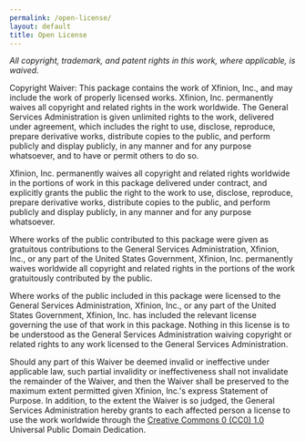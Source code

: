 ```yaml
---
permalink: /open-license/
layout: default
title: Open License
---
```


*All copyright, trademark, and patent rights in this work, where applicable, is waived.*

Copyright Waiver: This package contains the work of Xfinion, Inc., and may include the work of properly licensed works. Xfinion, Inc. permanently waives all copyright and related rights in the work worldwide.
The General Services Administration is given unlimited rights to the work, delivered under agreement, which includes the right to use, disclose, reproduce, prepare derivative works, distribute copies to the public, and perform publicly and display publicly, in any manner and for any purpose whatsoever, and to have or permit others to do so.

Xfinion, Inc. permanently waives all copyright and related rights worldwide in the portions of work in this package delivered under contract, and explicitly grants the public the right to the work to use, disclose, reproduce, prepare derivative works, distribute copies to the public, and perform publicly and display publicly, in any manner and for any purpose whatsoever.

Where works of the public contributed to this package were given as gratuitous contributions to the General Services Administration, Xfinion, Inc., or any part of the United States Government, Xfinion, Inc. permanently waives worldwide all copyright and related rights in the portions of the work gratuitously contributed by the public.

Where works of the public included in this package were licensed to the General Services Administration, Xfinion, Inc., or any part of the United States Government, Xfinion, Inc. has included the relevant license governing the use of that work in this package. Nothing in this license is to be understood as the General Services Administration waiving copyright or related rights to any work licensed to the General Services Administration.

Should any part of this Waiver be deemed invalid or ineffective under applicable law, such partial invalidity or ineffectiveness shall not invalidate the remainder of the Waiver, and then the Waiver shall be preserved to the maximum extent permitted given Xfinion, Inc.'s express Statement of Purpose.
In addition, to the extent the Waiver is so judged, the General Services Administration hereby grants to each affected person a license to use the work worldwide through the [Creative Commons 0 (CC0) 1.0](https://creativecommons.org/publicdomain/zero/1.0/) Universal Public Domain Dedication.

